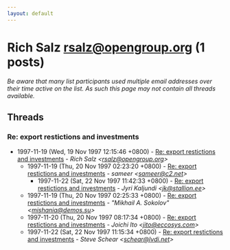 ```yaml
---
layout: default
---
```


# Rich Salz <rsalz@opengroup.org> (1 posts)

_Be aware that many list participants used multiple email addresses over their time active on the list. As such this page may not contain all threads available._

## Threads

### Re: export restictions and investments
+ 1997-11-19 (Wed, 19 Nov 1997 12:15:46 +0800) - [Re: export restictions and investments](/archive/1997/11/0e2e1673d0731b5ee3305727fc28f08063542867a88b99c0daa467ce8b6bcae9) - _Rich Salz \<rsalz@opengroup.org\>_
  + 1997-11-19 (Thu, 20 Nov 1997 02:23:20 +0800) - [Re: export restictions and investments](/archive/1997/11/7d504adf28a3a07230e8d933fcbd2c2c9150e9948c982fed7cfe47470e36a005) - _sameer \<sameer@c2.net\>_
    + 1997-11-22 (Sat, 22 Nov 1997 11:42:33 +0800) - [Re: export restictions and investments](/archive/1997/11/c5b783c6274802edabe3e94cdba58738fd0517de2a6b7e7df34f0e0032a36194) - _Jyri Kaljundi \<jk@stallion.ee\>_
  + 1997-11-19 (Thu, 20 Nov 1997 02:25:33 +0800) - [Re: export restictions and investments](/archive/1997/11/e969e2047fed8ae60e47cf820841b46bdb117e35295858bf7e60e7e9b7f97791) - _"Mikhail A. Sokolov" \<mishania@demos.su\>_
  + 1997-11-20 (Thu, 20 Nov 1997 08:17:34 +0800) - [Re: export restictions and investments](/archive/1997/11/7c1d0235015013d82ce3d9df7954a7e08bfadf4986767176410895ea222b1ac7) - _Joichi Ito \<jito@eccosys.com\>_
  + 1997-11-22 (Sat, 22 Nov 1997 11:15:34 +0800) - [Re: export restictions and investments](/archive/1997/11/da43d8b820023e98a311f75a7fe3a88a36f048e6899170c262d4649541b642ab) - _Steve Schear \<schear@lvdi.net\>_

